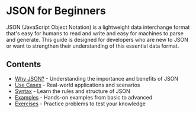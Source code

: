 # JSON for Beginners

JSON (JavaScript Object Notation) is a lightweight data interchange format that's easy for humans to read and write and easy for machines to parse and generate. This guide is designed for developers who are new to JSON or want to strengthen their understanding of this essential data format.

## Contents

- [Why JSON?](why-json.md) - Understanding the importance and benefits of JSON
- [Use Cases](use-cases.md) - Real-world applications and scenarios
- [Syntax](syntax.md) - Learn the rules and structure of JSON
- [Examples](examples/) - Hands-on examples from basic to advanced
- [Exercises](exercises.md) - Practice problems to test your knowledge 